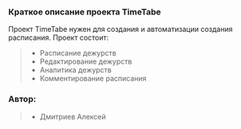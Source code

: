 ### Краткое описание проекта TimeTabe

Проект TimeTabe нужен для создания и автоматизации создания расписания.
Проект состоит: 
> - Расписание дежурств
> - Редактирование дежурств
> - Аналитика дежурств
> - Комментирование расписания




### Автор:
> - Дмитриев Алексей 